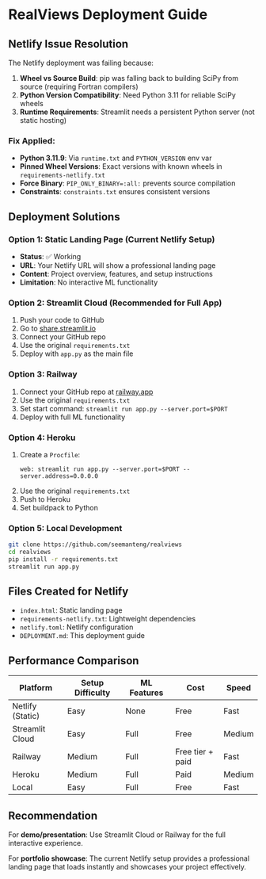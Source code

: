 # RealViews Deployment Guide

## Netlify Issue Resolution

The Netlify deployment was failing because:
1. **Wheel vs Source Build**: pip was falling back to building SciPy from source (requiring Fortran compilers)
2. **Python Version Compatibility**: Need Python 3.11 for reliable SciPy wheels
3. **Runtime Requirements**: Streamlit needs a persistent Python server (not static hosting)

### Fix Applied:
- **Python 3.11.9**: Via `runtime.txt` and `PYTHON_VERSION` env var
- **Pinned Wheel Versions**: Exact versions with known wheels in `requirements-netlify.txt`
- **Force Binary**: `PIP_ONLY_BINARY=:all:` prevents source compilation
- **Constraints**: `constraints.txt` ensures consistent versions

## Deployment Solutions

### Option 1: Static Landing Page (Current Netlify Setup)
- **Status**: ✅ Working
- **URL**: Your Netlify URL will show a professional landing page
- **Content**: Project overview, features, and setup instructions
- **Limitation**: No interactive ML functionality

### Option 2: Streamlit Cloud (Recommended for Full App)
1. Push your code to GitHub
2. Go to [share.streamlit.io](https://share.streamlit.io)
3. Connect your GitHub repo
4. Use the original `requirements.txt`
5. Deploy with `app.py` as the main file

### Option 3: Railway
1. Connect your GitHub repo at [railway.app](https://railway.app)
2. Use the original `requirements.txt`
3. Set start command: `streamlit run app.py --server.port=$PORT`
4. Deploy with full ML functionality

### Option 4: Heroku
1. Create a `Procfile`:
   ```
   web: streamlit run app.py --server.port=$PORT --server.address=0.0.0.0
   ```
2. Use the original `requirements.txt`
3. Push to Heroku
4. Set buildpack to Python

### Option 5: Local Development
```bash
git clone https://github.com/seemanteng/realviews
cd realviews
pip install -r requirements.txt
streamlit run app.py
```

## Files Created for Netlify

- `index.html`: Static landing page
- `requirements-netlify.txt`: Lightweight dependencies
- `netlify.toml`: Netlify configuration
- `DEPLOYMENT.md`: This deployment guide

## Performance Comparison

| Platform | Setup Difficulty | ML Features | Cost | Speed |
|----------|-----------------|-------------|------|-------|
| Netlify (Static) | Easy | None | Free | Fast |
| Streamlit Cloud | Easy | Full | Free | Medium |
| Railway | Medium | Full | Free tier + paid | Fast |
| Heroku | Medium | Full | Paid | Medium |
| Local | Easy | Full | Free | Fast |

## Recommendation

For **demo/presentation**: Use Streamlit Cloud or Railway for the full interactive experience.

For **portfolio showcase**: The current Netlify setup provides a professional landing page that loads instantly and showcases your project effectively.